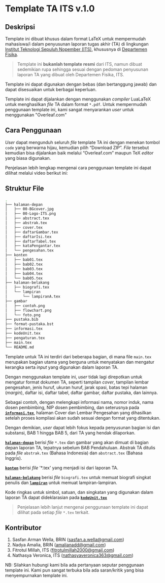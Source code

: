 # Template TA ITS v.1.0

## Deskripsi

Template ini dibuat khusus dalam format LaTeX untuk mempermudah mahasiswa/i 
dalam penyusunan laporan tugas akhir (TA) di lingkungan [Institut Teknologi
Sepuluh Nopember (ITS)](https://www.its.ac.id/), 
khususnya di [Departemen Fisika](https://www.its.ac.id/fisika/).

> Template ini **bukanlah template resmi** dari ITS, namun dibuat sedemikian rupa
sehingga sesuai dengan pedoman penyusunan laporan TA yang dibuat oleh
Departemen Fisika, ITS.

Template ini dapat digunakan dengan bebas (dan bertanggung jawab) dan dapat 
disesuaikan untuk berbagai keperluan.

Template ini dapat dijalankan dengan menggunakan *compiler* LuaLaTeX untuk 
menghasilkan *file* TA dalam format `*.pdf`. Untuk mempermudah penggunaan
template ini, kami sangat menyarankan *user* untuk menggunakan "Overleaf.com"

## Cara Penggunaan

*User* dapat mengunduh seluruh *file* template TA ini dengan menekan tombol
`code` yang berwarna hijau, kemudian pilih “Download ZIP”. *File* tersebut
kemudian bisa dijalankan baik melalui “Overleaf.com” maupun TeX *editor*
yang biasa digunakan.

Penjelasan lebih lengkap mengenai cara penggunaan template ini dapat dilihat
melalui video berikut ini: 

## Struktur File

```bash
.
├── halaman-depan             
│   ├── 00-BGcover.jpg
│   ├── 00-Logo-ITS.png
│   ├── abstract.tex
│   ├── abstrak.tex
│   ├── cover.tex
│   ├── daftarGambar.tex
│   ├── daftarIsi.tex
│   ├── daftarTabel.tex
│   ├── kataPengantar.tex
│   └── pengesahan.tex
├── konten
│   ├── bab01.tex
│   ├── bab02.tex
│   ├── bab03.tex
│   ├── bab04.tex
│   └── bab05.tex
├── halaman-belakang
│   ├── biografi.tex
│   └── lampiran
│       └── lampiranA.tex
├── gambar
│   ├── contoh.png
│   ├── flowchart.png
│   └── foto.png
├── pustaka.bib
├── format-pustaka.bst
├── informasi.tex              
├── kodeUnit.tex
├── pengaturan.tex
├── main.tex
└── README.md
```

Template untuk TA ini terdiri dari beberapa bagian, di mana file `main.tex`
merupakan bagian utama yang berguna untuk menyatakan dan mengatur kerangka
serta *input* yang digunakan dalam laporan TA. 

Dengan menggunakan template ini, *user* tidak lagi direpotkan untuk mengatur
format dokumen TA, seperti tampilan *cover*, tampilan lembar pengesahan,
jenis huruf, ukuran huruf, jarak spasi, batas tepi halaman (*margin*), daftar
isi, daftar tabel, daftar gambar, daftar pustaka, dan lainnya. 

Sebagai contoh, dengan melengkapi informasi nama, nomor induk, nama dosen pembimbing,
NIP dosen pembimbing, dan seterusnya pada **[`informasi.tex`](./informasi.tex)**,
halaman Cover dan Lembar Pengesahan yang dihasilkan setelah proses kompilasi akan
sudah sesuai dengan format yang ditentukan.

Dengan demikian, *user* dapat lebih fokus kepada penyusunan bagian isi dan
substansi, BAB 1 hingga BAB 5, dari TA yang hendak dilaporkan.

**[`halaman-depan`](./halaman-depan)** berisi *file* `*.tex` dan gambar yang
akan dimuat di bagian depan laporan TA, tepatnya sebelum BAB Pendahuluan.
Abstrak TA ditulis pada *file* `abstrak.tex` (Bahasa Indonesia) dan `abstract.tex`
(Bahasa Inggris).

**[`konten`](./konten)** berisi *file* '*.tex' yang menjadi isi dari laporan TA.

**[`halaman-belakang`](./halaman-belakang)** berisi *file* `biografi.tex` untuk
memuat biografi singkat penulis dan **[`lampiran`](./lampiran)** untuk memuat
lampiran-lampiran.

Kode ringkas untuk simbol, satuan, dan singkatan yang digunakan dalam laporan TA
dapat dideklarasian pada **[`kodeUnit.tex`](./kodeUnit.tex)**

> Penjelasan lebih lanjut mengenai penggunaan template ini dapat dilihat pada
setiap *file* `*.tex` terkait.

## Kontributor

1. Sasfan Arman Wella, BRIN (sasfan.a.wella@gmail.com) 
2. Nadya Amalia, BRIN (amalianadd@gmail.com) 
3. Fitrotul Millah, ITS (fitrotulmillah2000@gmail.com) 
4. Nathasya Veronica, ITS (nathasyaveronica363@gmail.com)

NB: Silahkan hubungi kami bila ada pertanyaan seputar penggunaan template ini.
Kami pun sangat terbuka bila ada saran/kritik yang bisa menyempurnakan template ini.

